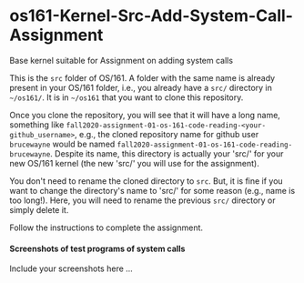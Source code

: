 # os161-Kernel-Src-Add-System-Call-Assignment
Base kernel suitable for Assignment on adding system calls

This is the `src` folder of OS/161. A folder with the same name is already present in your OS/161 folder, i.e., you already have a `src/` directory in `~/os161/`. It is in `~/os161` that you want to clone this repository. 

Once you clone the repository, you will see that it will have a long name, something like `fall2020-assignment-01-os-161-code-reading-<your-github_username>`, e.g., the cloned repository name for github user `brucewayne` would be named `fall2020-assignment-01-os-161-code-reading-brucewayne`. Despite its name, this directory is actually your 'src/' for your new OS/161 kernel (the new 'src/' you will use for the assignment). 

You don't need to rename the cloned directory to `src`. But, it is fine if you want to change the directory's name to 'src/' for some reason (e.g., name is too long!). Here, you will need to rename the previous `src/` directory or simply delete it.  

Follow the instructions to complete the assignment.  

#### Screenshots of test programs of system calls

Include your screenshots here ... 





